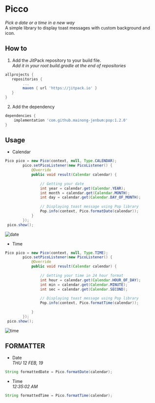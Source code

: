 # Picco

*Pick a date or a time in a new way* \
A simple library to display toast messages with custom background and icon.

## How to

1. Add the JitPack repository to your build file.\
*Add it in your root build.gradle at the end of repositories*


```gradle
allprojects {
   repositories {
        ...
	    maven { url 'https://jitpack.io' }
   }
}
```

2. Add the dependency

```gradle
dependencies {
	implementation 'com.github.mainong-jenbum:pop:1.2.0'
}

```

## Usage

* Calendar
```java
Pico pico = new Pico(context, null, Type.CALENDAR);
        pico.setPicoListener(new PicoListener() {
            @Override
            public void result(Calendar calendar) {
            
                // Getting your date
                int year = calendar.get(Calendar.YEAR);
                int month = calendar.get(Calendar.MONTH);
                int day = calendar.get(Calendar.DAY_OF_MONTH);
            
                // Displaying toast message using Pop library
                Pop.info(context, Pico.formatDate(calendar));
            }
        });
 pico.show();
```
![date](https://user-images.githubusercontent.com/23124053/58634675-7d33c580-8309-11e9-9b02-a2266a01e46a.png)

* Time
```java
Pico pico = new Pico(context, null, Type.TIME);
        pico.setPicoListener(new PicoListener() {
            @Override
            public void result(Calendar calendar) {
           
                // Getting your time in 24 hour format
                int hour = calendar.get(Calendar.HOUR_OF_DAY);
                int min = calendar.get(Calendar.MINUTE);
                int sec = calendar.get(Calendar.SECOND);
                
                // Displaying toast message using Pop library
                Pop.info(context, Pico.formatTime(calendar));
                
            }
        });
 pico.show();
```
![time](https://user-images.githubusercontent.com/23124053/58634677-802eb600-8309-11e9-89f2-b3880a7b9b65.png)


## FORMATTER
* Date\
*THU 12 FEB, 19*
```java
String formattedDate = Pico.formatDate(calendar);
```


* Time\
*12:35:02 AM*
```java
String formattedTime = Pico.formatTime(calendar);
```
